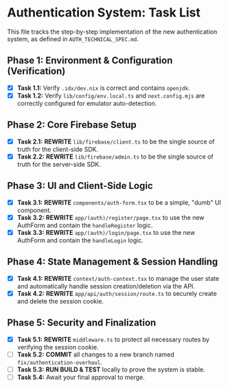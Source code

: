 # Authentication System: Task List

This file tracks the step-by-step implementation of the new authentication system, as defined in `AUTH_TECHNICAL_SPEC.md`.

## Phase 1: Environment & Configuration (Verification)

- [x] **Task 1.1:** Verify `.idx/dev.nix` is correct and contains `openjdk`.
- [x] **Task 1.2:** Verify `lib/config/env.local.ts` and `next.config.mjs` are correctly configured for emulator auto-detection.

## Phase 2: Core Firebase Setup

- [x] **Task 2.1:** **REWRITE** `lib/firebase/client.ts` to be the single source of truth for the client-side SDK.
- [x] **Task 2.2:** **REWRITE** `lib/firebase/admin.ts` to be the single source of truth for the server-side SDK.

## Phase 3: UI and Client-Side Logic

- [x] **Task 3.1:** **REWRITE** `components/auth-form.tsx` to be a simple, "dumb" UI component.
- [x] **Task 3.2:** **REWRITE** `app/(auth)/register/page.tsx` to use the new AuthForm and contain the `handleRegister` logic.
- [x] **Task 3.3:** **REWRITE** `app/(auth)/login/page.tsx` to use the new AuthForm and contain the `handleLogin` logic.

## Phase 4: State Management & Session Handling

- [x] **Task 4.1:** **REWRITE** `context/auth-context.tsx` to manage the user state and automatically handle session creation/deletion via the API.
- [x] **Task 4.2:** **REWRITE** `app/api/auth/session/route.ts` to securely create and delete the session cookie.

## Phase 5: Security and Finalization

- [x] **Task 5.1:** **REWRITE** `middleware.ts` to protect all necessary routes by verifying the session cookie.
- [ ] **Task 5.2:** **COMMIT** all changes to a new branch named `fix/authentication-overhaul`.
- [ ] **Task 5.3:** **RUN BUILD & TEST** locally to prove the system is stable.
- [ ] **Task 5.4:** Await your final approval to merge.
